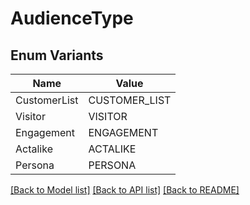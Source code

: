 # AudienceType

## Enum Variants

| Name | Value |
|---- | -----|
| CustomerList | CUSTOMER_LIST |
| Visitor | VISITOR |
| Engagement | ENGAGEMENT |
| Actalike | ACTALIKE |
| Persona | PERSONA |


[[Back to Model list]](../README.md#documentation-for-models) [[Back to API list]](../README.md#documentation-for-api-endpoints) [[Back to README]](../README.md)


